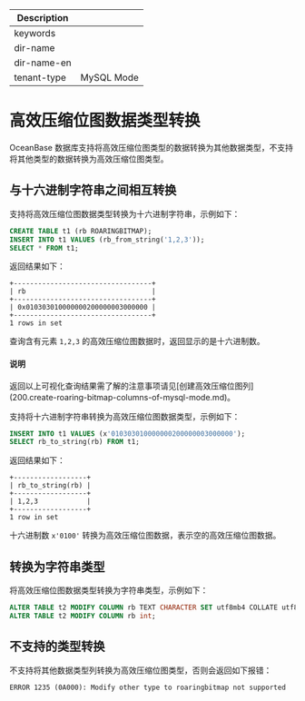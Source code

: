 | Description   |                 |
|---------------|-----------------|
| keywords      |                 |
| dir-name      |                 |
| dir-name-en   |                 |
| tenant-type   | MySQL Mode      |

# 高效压缩位图数据类型转换

OceanBase 数据库支持将高效压缩位图类型的数据转换为其他数据类型，不支持将其他类型的数据转换为高效压缩位图类型。

## 与十六进制字符串之间相互转换

支持将高效压缩位图数据类型转换为十六进制字符串，示例如下：

```sql
CREATE TABLE t1 (rb ROARINGBITMAP);
INSERT INTO t1 VALUES (rb_from_string('1,2,3'));
SELECT * FROM t1;
```

返回结果如下：

```shell
+----------------------------------+
| rb                               |
+----------------------------------+
| 0x010303010000000200000003000000 |
+----------------------------------+
1 rows in set
```

查询含有元素 `1,2,3` 的高效压缩位图数据时，返回显示的是十六进制数。

 <main id="notice" type='explain'>
    <h4>说明</h4>
    <p>返回以上可视化查询结果需了解的注意事项请见[创建高效压缩位图列](200.create-roaring-bitmap-columns-of-mysql-mode.md)。</p>
  </main>

支持将十六进制字符串转换为高效压缩位图数据类型，示例如下：

```sql
INSERT INTO t1 VALUES (x'010303010000000200000003000000');
SELECT rb_to_string(rb) FROM t1;
```

返回结果如下：

```shell
+------------------+
| rb_to_string(rb) |
+------------------+
| 1,2,3            |
+------------------+
1 row in set
```

十六进制数 `x'0100'` 转换为高效压缩位图数据，表示空的高效压缩位图数据。

## 转换为字符串类型

将高效压缩位图数据类型转换为字符串类型，示例如下：

```sql
ALTER TABLE t2 MODIFY COLUMN rb TEXT CHARACTER SET utf8mb4 COLLATE utf8mb4_bin;
ALTER TABLE t2 MODIFY COLUMN rb int;
```

## 不支持的类型转换

不支持将其他数据类型列转换为高效压缩位图类型，否则会返回如下报错：

```shell
ERROR 1235 (0A000): Modify other type to roaringbitmap not supported
```
